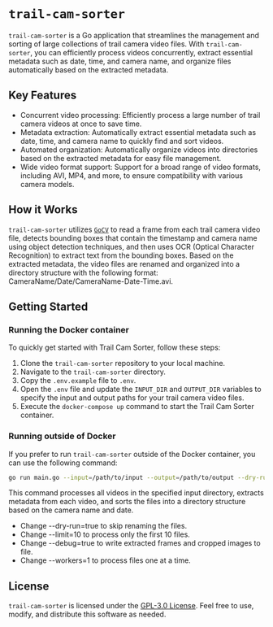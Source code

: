 # `trail-cam-sorter`

`trail-cam-sorter` is a Go application that streamlines the management and sorting of large collections of trail camera video files. With `trail-cam-sorter`, you can efficiently process videos concurrently, extract essential metadata such as date, time, and camera name, and organize files automatically based on the extracted metadata.

## Key Features

- Concurrent video processing: Efficiently process a large number of trail camera videos at once to save time.
- Metadata extraction: Automatically extract essential metadata such as date, time, and camera name to quickly find and sort videos.
- Automated organization: Automatically organize videos into directories based on the extracted metadata for easy file management.
- Wide video format support: Support for a broad range of video formats, including AVI, MP4, and more, to ensure compatibility with various camera models.

## How it Works

`trail-cam-sorter` utilizes [`GoCV`](https://gocv.io/) to read a frame from each trail camera video file, detects bounding boxes that contain the timestamp and camera name using object detection techniques, and then uses OCR (Optical Character Recognition) to extract text from the bounding boxes. Based on the extracted metadata, the video files are renamed and organized into a directory structure with the following format: CameraName/Date/CameraName-Date-Time.avi.

## Getting Started

### Running the Docker container

To quickly get started with Trail Cam Sorter, follow these steps:

1. Clone the `trail-cam-sorter` repository to your local machine.
2. Navigate to the `trail-cam-sorter` directory.
3. Copy the `.env.example` file to `.env`.
4. Open the `.env` file and update the `INPUT_DIR` and `OUTPUT_DIR` variables to specify the input and output paths for your trail camera video files.
5. Execute the `docker-compose up` command to start the Trail Cam Sorter container.

### Running outside of Docker

If you prefer to run `trail-cam-sorter` outside of the Docker container, you can use the following command:

```bash
go run main.go --input=/path/to/input --output=/path/to/output --dry-run=false --limit=0 --debug=false --workers=4
```

This command processes all videos in the specified input directory, extracts metadata from each video, and sorts the files into a directory structure based on the camera name and date.

- Change --dry-run=true to skip renaming the files.
- Change --limit=10 to process only the first 10 files.
- Change --debug=true to write extracted frames and cropped images to file.
- Change --workers=1 to process files one at a time.

## License

`trail-cam-sorter` is licensed under the [GPL-3.0 License](https://www.gnu.org/licenses/gpl-3.0.en.html). Feel free to use, modify, and distribute this software as needed.
